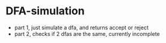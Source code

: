 # DFA-simulation

- part 1, just simulate a dfa, and returns accept or reject
- part 2, checks if 2 dfas are the same, currently incomplete
